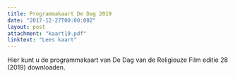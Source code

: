```yaml
---
title: Programmakaart De Dag 2019
date: "2017-12-27T00:00:00Z"
layout: post
attachment: "kaart19.pdf"
linktext: "Lees kaart"
---
```

Hier kunt u de programmakaart van De Dag van de Religieuze Film editie 28 (2019) downloaden. 